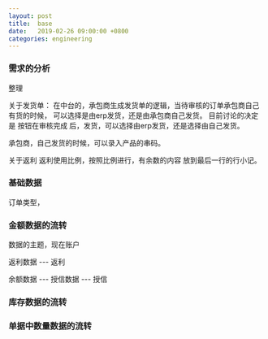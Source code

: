 ```yaml
---
layout: post
title:  base
date:   2019-02-26 09:00:00 +0800
categories: engineering
---
```

### 需求的分析
整理

关于发货单：
在中台的，承包商生成发货单的逻辑，当待审核的订单承包商自己有货的时候，
可以选择是由erp发货，还是由承包商自己发货。 目前讨论的决定是 按钮在审核完成
后，发货，可以选择由erp发货，还是选择由自己发货。

承包商，自己发货的时候，可以录入产品的串码。

关于返利
返利使用比例，按照比例进行，有余数的内容 放到最后一行的行小记。


### 基础数据
订单类型，


### 金额数据的流转
数据的主题，现在账户

返利数据 ---
返利

余额数据 ---
授信数据 ---
授信

### 库存数据的流转

### 单据中数量数据的流转
